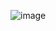 ![image](https://github.com/andre1048576/seg4105_playground/assets/55166043/9166b6a0-3c49-488e-8cb8-79a829f833dd)
